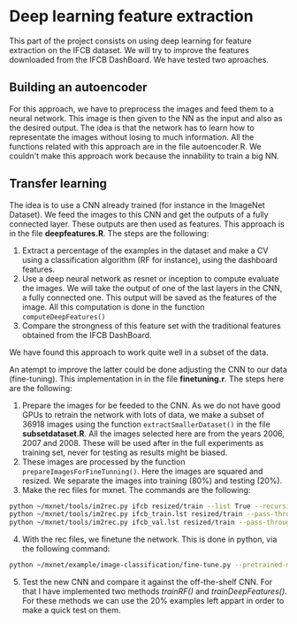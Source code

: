 # Deep learning feature extraction

This part of the project consists on using deep learning for feature extraction on the IFCB dataset. We will try to improve the features downloaded from the IFCB DashBoard. We have tested two aproaches.

## Building an autoencoder
For this approach, we have to preprocess the images and feed them to a neural network. This image is then given to the NN as the input and also as the desired output. The idea is that the network has to learn how to representate the images without losing to much information. All the functions related with this approach are in the file autoencoder.R. We couldn't make this approach work because the innability to train a big NN.

## Transfer learning
The idea is to use a CNN already trained (for instance in the ImageNet Dataset). We feed the images to this CNN and get the outputs of a fully connected layer. These outputs are then used as features. This approach is in the file **deepfeatures.R**. The steps are the following:

1. Extract a percentage of the examples in the dataset and make a CV using a classification algorithm (RF for instance), using the dashboard features.
2. Use a deep neural network as resnet or inception to compute evaluate the images. We will take the output of one of the last layers in the CNN, a fully connected one. This output will be saved as the features of the image. All this computation is done in the function `computeDeepFeatures()`
3. Compare the strongness of this feature set with the traditional features obtained from the IFCB DashBoard.

We have found this approach to work quite well in a subset of the data.

An atempt to improve the latter could be done adjusting the CNN to our data (fine-tuning). This implementation in in the file **finetuning.r**. The steps here are the following:

1. Prepare the images for be feeded to the CNN. As we do not have good GPUs to retrain the network with lots of data, we make a subset of 36918 images using the function `extractSmallerDataset()` in the file **subsetdataset.R**. All the images selected here are from the years 2006, 2007 and 2008. These will be used after in the full experiments as training set, never for testing as results might be biased.
2. These images are processed by the function `prepareImagesForFineTunning()`. Here the images are squared and resized. We separate the images into training (80%) and testing (20%).
3. Make the rec files for mxnet. The commands are the following:
```bash
python ~/mxnet/tools/im2rec.py ifcb resized/train --list True --recursive True --train-ratio .8 --exts .png
python ~/mxnet/tools/im2rec.py ifcb_train.lst resized/train --pass-through True --num-thread 2
python ~/mxnet/tools/im2rec.py ifcb_val.lst resized/train --pass-through True --num-thread 2
```
4. With the rec files, we finetune the network. This is done in python, via the following command:
```bash
python ~/mxnet/example/image-classification/fine-tune.py --pretrained-model models/resnet-18/resnet-18 --gpus 0 --data-train ../../ifcb_train.rec --data-val ../../ifcb_val.rec --load-epoch 0 --random-crop 0 --random-mirror 0 --num-epochs 10 --rgb-mean 0,0,0 --num-classes 24 --model-prefix models/resnet-18-10/resnet-18-10 --batch-size 32 --num-examples 23624 --layer-before-fullc 'flatten0'
```

5. Test the new CNN and compare it against the off-the-shelf CNN. For that I have implemented two methods *trainRF()* and *trainDeepFeatures()*. For these methods we can use the 20% examples left appart in order to make a quick test on them.
